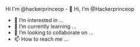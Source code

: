 Hi I'm @hackerprinceop - 👋 Hi, I’m @Hackerprinceop
- 👀 I’m interested in ...
- 🌱 I’m currently learning ...
- 💞️ I’m looking to collaborate on ...
- 📫 How to reach me ...

<!---
Hackerprinceop/Hackerprinceop is a ✨ special ✨ repository because its `README.md` (this file) appears on your GitHub profile.
You can click the Preview link to take a look at your changes.
--->
